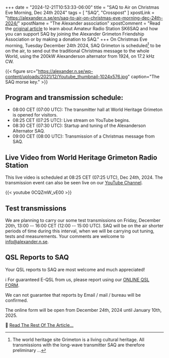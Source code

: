 +++
date = "2024-12-21T10:53:33-06:00"
title = "SAQ to Air on Christmas Eve Morning, Dec 24th 2024"
tags = [ "SAQ", "Crosspost" ]
xpostLink = "https://alexander.n.se/en/saq-to-air-on-christmas-eve-morning-dec-24th-2024/"
xpostName = "The Alexander association"
xpostComment = "Read the [original article](https://alexander.n.se/en/saq-to-air-on-christmas-eve-morning-dec-24th-2024/) to learn about Amateur Radio Station SK6SAQ and how you can support SAQ by joining the Alexander Grimeton Friendship Association or by making a donation to SAQ."
+++
On Christmas Eve morning, Tuesday December 24th 2024, SAQ Grimeton is
scheduled[^1] to be on the air, to send out the traditional Christmas
message to the whole World, using the 200kW Alexanderson alternator from
1924, on 17.2 kHz CW.
<!--more-->

[^1]: The world heritage site Grimeton is a living cultural heritage. All transmissions with the long-wave transmitter SAQ are therefore preliminary ...

{{< figure src="https://alexander.n.se/wp-content/uploads/2021/12/Youtube_thumbnail-1024x576.jpg" caption="The SAQ morse key." >}}

## Program and transmission schedule:

* 08:00 CET (07:00 UTC): The transmitter hall at World Heritage Grimeton is opened for visitors.
* 08:25 CET (07:25 UTC): Live stream on YouTube begins.
* 08:30 CET (07:30 UTC): Startup and tuning of the Alexanderson Alternator SAQ.
* 09:00 CET (08:00 UTC): Transmission of a Christmas message from SAQ.

## Live Video from World Heritage Grimeton Radio Station

This live video is scheduled at 08:25 CET (07:25 UTC), Dec 24th,
2024. The transmission event can also be seen live on our [YouTube
Channel](https://www.youtube.com/channel/UC-83S-l9JKD1iuhsXx3XQ3g).

{{< youtube 0CQZmW_vE00 >}}

## Test transmissions

We are planning to carry our some test transmissions on Friday, December
20th, 13:00 -- 16:00 CET (12:00 -- 15:00 UTC). SAQ will be on the air
shorter periods of time during this interval, when we will be carrying
out tuning, tests and measurements. Your comments are welcome to
info@alexander.n.se.

## QSL Reports to SAQ

Your QSL reports to SAQ are most welcome and much appreciated!

:information_source: For guaranteed E-QSL from us, please report using our
[ONLINE QSL FORM](https://forms.gle/TRZwGrvTMCcEpEvF8).

We can not guarantee that reports by Email / mail / bureau will be confirmed.

The online form will be open from December 24th, 2024 until January 10th, 2025.

:link: [Read The Rest Of The Article...](https://alexander.n.se/en/saq-to-air-on-christmas-eve-morning-dec-24th-2024/)
